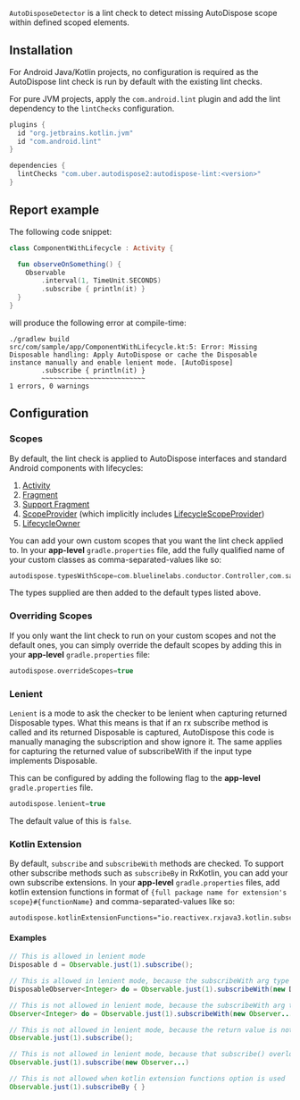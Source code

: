 `AutoDisposeDetector` is a lint check to detect missing AutoDispose scope within defined scoped elements.

## Installation

For Android Java/Kotlin projects, no configuration is required as the AutoDispose lint check is run by default with the existing lint checks.

For pure JVM projects, apply the `com.android.lint` plugin and add the lint dependency to the `lintChecks` configuration.

```groovy
plugins {
  id "org.jetbrains.kotlin.jvm"
  id "com.android.lint"
}

dependencies {
  lintChecks "com.uber.autodispose2:autodispose-lint:<version>"
}
```

## Report example

The following code snippet:
```kotlin
class ComponentWithLifecycle : Activity {

  fun observeOnSomething() {
    Observable
        .interval(1, TimeUnit.SECONDS)
        .subscribe { println(it) }
  }
}
```
will produce the following error at compile-time:
```console
./gradlew build
src/com/sample/app/ComponentWithLifecycle.kt:5: Error: Missing Disposable handling: Apply AutoDispose or cache the Disposable instance manually and enable lenient mode. [AutoDispose]
        .subscribe { println(it) }
        ~~~~~~~~~~~~~~~~~~~~~~~~~~
1 errors, 0 warnings
```

## Configuration

### Scopes

By default, the lint check is applied to AutoDispose interfaces and standard Android components with lifecycles:
1. [Activity](https://developer.android.com/reference/android/app/Activity.html)
2. [Fragment](https://developer.android.com/reference/android/app/Fragment.html)
3. [Support Fragment](https://developer.android.com/reference/android/support/v4/app/Fragment.html)
4. [ScopeProvider](https://uber.github.io/AutoDispose/1.x/autodispose/com/uber/autodispose/ScopeProvider.html) (which implicitly includes [LifecycleScopeProvider](https://uber.github.io/AutoDispose/1.x/autodispose/com/uber/autodispose/LifecycleScopeProvider.html))
5. [LifecycleOwner](https://developer.android.com/reference/android/arch/lifecycle/LifecycleOwner.html)

You can add your own custom scopes that you want the lint check applied to. In your **app-level** `gradle.properties` file, add the fully qualified name of your custom classes as comma-separated-values like so:
```groovy
autodispose.typesWithScope=com.bluelinelabs.conductor.Controller,com.sample.app.BasePresenter
```
The types supplied are then added to the default types listed above.

### Overriding Scopes

If you only want the lint check to run on your custom scopes and not the default ones, you can simply override the default scopes by adding this in your **app-level** `gradle.properties` file:
```groovy
autodispose.overrideScopes=true
```

### Lenient

`Lenient` is a mode to ask the checker to be lenient when capturing returned Disposable types. What this means is that if an rx subscribe method is called and its returned Disposable is captured, AutoDispose this code is manually managing the subscription and show ignore it. The same applies for capturing the returned value of subscribeWith if the input type implements Disposable.

This can be configured by adding the following flag to the **app-level** `gradle.properties` file.
```groovy
autodispose.lenient=true
```

The default value of this is `false`.

### Kotlin Extension

By default, `subscribe` and `subscribeWith` methods are checked. To support other subscribe methods such as `subscribeBy` in RxKotlin, you can add your own subscribe extensions.
In your **app-level** `gradle.properties` files, add kotlin extension functions in format of `{full package name for extension's scope}#{functionName}` and comma-separated-values like so:

```properties
autodispose.kotlinExtensionFunctions="io.reactivex.rxjava3.kotlin.subscribers#subscribeBy,com.sample.app.SubscribeExt#subscribe2"
```

#### Examples
```java
// This is allowed in lenient mode
Disposable d = Observable.just(1).subscribe();

// This is allowed in lenient mode, because the subscribeWith arg type is Disposable
DisposableObserver<Integer> do = Observable.just(1).subscribeWith(new DisposableObserver...)

// This is not allowed in lenient mode, because the subscribeWith arg type is not Disposable
Observer<Integer> do = Observable.just(1).subscribeWith(new Observer...)

// This is not allowed in lenient mode, because the return value is not captured
Observable.just(1).subscribe();

// This is not allowed in lenient mode, because that subscribe() overload just returns void
Observable.just(1).subscribe(new Observer...)

// This is not allowed when kotlin extension functions option is used
Observable.just(1).subscribeBy { }
```
